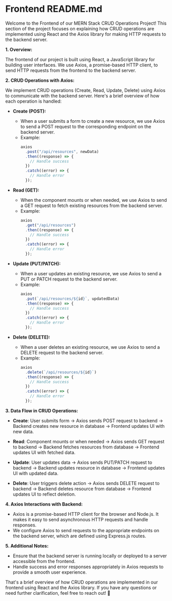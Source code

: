 # Frontend README.md

Welcome to the Frontend of our MERN Stack CRUD Operations Project! This section of the project focuses on explaining how CRUD operations are implemented using React and the Axios library for making HTTP requests to the backend server.

**1. Overview:**

The frontend of our project is built using React, a JavaScript library for building user interfaces. We use Axios, a promise-based HTTP client, to send HTTP requests from the frontend to the backend server.

**2. CRUD Operations with Axios:**

We implement CRUD operations (Create, Read, Update, Delete) using Axios to communicate with the backend server. Here's a brief overview of how each operation is handled:

- **Create (POST):**

  - When a user submits a form to create a new resource, we use Axios to send a POST request to the corresponding endpoint on the backend server.
  - Example:
    ```javascript
    axios
      .post("/api/resources", newData)
      .then((response) => {
        // Handle success
      })
      .catch((error) => {
        // Handle error
      });
    ```

- **Read (GET):**

  - When the component mounts or when needed, we use Axios to send a GET request to fetch existing resources from the backend server.
  - Example:
    ```javascript
    axios
      .get("/api/resources")
      .then((response) => {
        // Handle success
      })
      .catch((error) => {
        // Handle error
      });
    ```

- **Update (PUT/PATCH):**

  - When a user updates an existing resource, we use Axios to send a PUT or PATCH request to the backend server.
  - Example:
    ```javascript
    axios
      .put(`/api/resources/${id}`, updatedData)
      .then((response) => {
        // Handle success
      })
      .catch((error) => {
        // Handle error
      });
    ```

- **Delete (DELETE):**
  - When a user deletes an existing resource, we use Axios to send a DELETE request to the backend server.
  - Example:
    ```javascript
    axios
      .delete(`/api/resources/${id}`)
      .then((response) => {
        // Handle success
      })
      .catch((error) => {
        // Handle error
      });
    ```

**3. Data Flow in CRUD Operations:**

- **Create**: User submits form -> Axios sends POST request to backend -> Backend creates new resource in database -> Frontend updates UI with new data.

- **Read**: Component mounts or when needed -> Axios sends GET request to backend -> Backend fetches resources from database -> Frontend updates UI with fetched data.

- **Update**: User updates data -> Axios sends PUT/PATCH request to backend -> Backend updates resource in database -> Frontend updates UI with updated data.

- **Delete**: User triggers delete action -> Axios sends DELETE request to backend -> Backend deletes resource from database -> Frontend updates UI to reflect deletion.

**4. Axios Interactions with Backend:**

- Axios is a promise-based HTTP client for the browser and Node.js. It makes it easy to send asynchronous HTTP requests and handle responses.
- We configure Axios to send requests to the appropriate endpoints on the backend server, which are defined using Express.js routes.

**5. Additional Notes:**

- Ensure that the backend server is running locally or deployed to a server accessible from the frontend.
- Handle success and error responses appropriately in Axios requests to provide a smooth user experience.

That's a brief overview of how CRUD operations are implemented in our frontend using React and the Axios library. If you have any questions or need further clarification, feel free to reach out! 🚀
